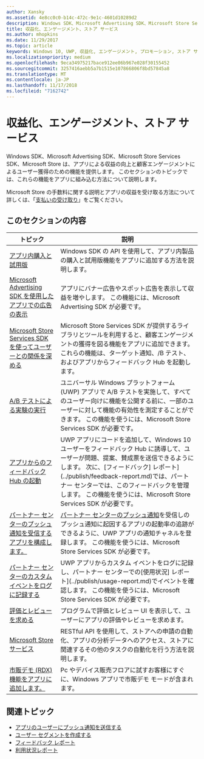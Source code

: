 ```yaml
---
author: Xansky
ms.assetid: 4e8cc0c0-b14c-472c-9e1c-4601d10289d2
description: Windows SDK、Microsoft Advertising SDK、Microsoft Store Services SDK、Microsoft Store は、アプリによる収益の向上と顧客エンゲージメントによるユーザー獲得のための多くの機能を提供します。
title: 収益化、エンゲージメント、ストア サービス
ms.author: mhopkins
ms.date: 11/29/2017
ms.topic: article
keywords: Windows 10, UWP, 収益化, エンゲージメント, プロモーション, ストア サービス
ms.localizationpriority: medium
ms.openlocfilehash: 9eca34975217bace912ee06b967e028f30155452
ms.sourcegitcommit: 3257416aebb5a7b1515e107866806f8bd57845a8
ms.translationtype: MT
ms.contentlocale: ja-JP
ms.lasthandoff: 11/17/2018
ms.locfileid: "7162742"
---
```

# <a name="monetization-engagement-and-store-services"></a>収益化、エンゲージメント、ストア サービス

Windows SDK、Microsoft Advertising SDK、Microsoft Store Services SDK、Microsoft Store は、アプリによる収益の向上と顧客エンゲージメントによるユーザー獲得のための機能を提供します。 このセクションのトピックでは、これらの機能をアプリに組み込む方法について説明します。

Microsoft Store の手数料に関する説明とアプリの収益を受け取る方法について詳しくは、「[支払いの受け取り](../publish/getting-paid-apps.md)」をご覧ください。

## <a name="in-this-section"></a>このセクションの内容

| トピック                | 説明                 |
|--------------------|-----------------------------|
| [アプリ内購入と試用版](in-app-purchases-and-trials.md)      | Windows SDK の API を使用して、アプリ内製品の購入と試用版機能をアプリに追加する方法を説明します。  |
| [Microsoft Advertising SDK を使用したアプリでの広告の表示](display-ads-in-your-app.md)      |   アプリにバナー広告やスポット広告を表示して収益を増やします。 この機能には、Microsoft Advertising SDK が必要です。 |
| [Microsoft Store Services SDK を使ってユーザーとの関係を深める](microsoft-store-services-sdk.md)      | Microsoft Store Services SDK が提供するライブラリとツールを利用すると、顧客エンゲージメントの獲得を図る機能をアプリに追加できます。 これらの機能は、ターゲット通知、/B テスト、およびアプリからフィードバック Hub を起動します。 |
| [A/B テストによる実験の実行](run-app-experiments-with-a-b-testing.md)      |   ユニバーサル Windows プラットフォーム (UWP) アプリで A/B テストを実施して、すべてのユーザー向けに機能を公開する前に、一部のユーザーに対して機能の有効性を測定することができます。 この機能を使うには、Microsoft Store Services SDK が必要です。  |
| [アプリからのフィードバック Hub の起動](launch-feedback-hub-from-your-app.md)      |   UWP アプリにコードを追加して、Windows 10 ユーザーをフィードバック Hub に誘導して、ユーザーが問題、提案、賛成票を送信できるようにします。 次に、[フィードバック] レポート](../publish/feedback-report.md)では、パートナー センターでは、このフィードバックを管理します。 この機能を使うには、Microsoft Store Services SDK が必要です。   |
| [パートナー センターのプッシュ通知を受信するアプリを構成します。](configure-your-app-to-receive-dev-center-notifications.md)  |  [パートナー センターのプッシュ通知](../publish/send-push-notifications-to-your-apps-customers.md)を受信しのプッシュ通知に起因するアプリの起動率の追跡ができるように、UWP アプリの通知チャネルを登録します。 この機能を使うには、Microsoft Store Services SDK が必要です。  |
| [パートナー センターのカスタム イベントをログに記録する](log-custom-events-for-dev-center.md)  | UWP アプリからカスタム イベントをログに記録し、パートナー センターでの[使用状況] レポート](../publish/usage-report.md)でイベントを確認します。 この機能を使うには、Microsoft Store Services SDK が必要です。 |
| [評価とレビューを求める](request-ratings-and-reviews.md) |  プログラムで評価とレビュー UI を表示して、ユーザーにアプリの評価やレビューを求めます。  |
| [Microsoft Store サービス](using-windows-store-services.md)    |  RESTful API を使用して、ストアへの申請の自動化、アプリの分析データへのアクセス、ストアに関連するその他のタスクの自動化を行う方法を説明します。    |
| [市販デモ (RDX) 機能をアプリに追加します。](retail-demo-experience.md)        |  Pc やデバイス販売フロアに試すお客様にすぐに、Windows アプリで市販デモ モードが含まれます。  |

## <a name="related-topics"></a>関連トピック

* [アプリのユーザーにプッシュ通知を送信する](../publish/send-push-notifications-to-your-apps-customers.md)
* [ユーザー セグメントを作成する](../publish/create-customer-segments.md)
* [フィードバック レポート](../publish/feedback-report.md)
* [利用状況レポート](../publish/usage-report.md)
